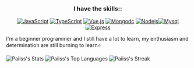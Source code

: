 <div align="center">

### I have the skills::

[![JavaScript](https://img.shields.io/badge/JavaScript-F7DF1E?style=for-the-badge&logo=javascript&logoColor=black)](https://www.javascript.com/) [![TypeScript](https://img.shields.io/badge/TypeScript-007ACC?style=for-the-badge&logo=typescript&logoColor=white)](https://www.typescriptlang.org/) [![Vue.js](https://img.shields.io/badge/Vue.js-35495E?style=for-the-badge&logo=vue.js&logoColor=4FC08D)](https://v2.vuetifyjs.com/) [![Mongodc](https://img.shields.io/badge/MongoDB-4EA94B?style=for-the-badge&logo=mongodb&logoColor=white)](https://www.mongodb.com/) [![Nodejs](https://img.shields.io/badge/Node.js-43853D?style=for-the-badge&logo=node.js&logoColor=white)](https://nodejs.org/en/)[![Mysql](https://img.shields.io/badge/MySQL-00000F?style=for-the-badge&logo=mysql&logoColor=white)](https://www.mysql.com/) [![Express](https://img.shields.io/badge/Express.js-404D59?style=for-the-badge)](https://expressjs.com/)

</div>

I'm a beginner programmer and I still have a lot to learn, my enthusiasm and determination are still burning to learn:star:

![Paiiss's Stats](https://github-readme-stats.vercel.app/api?username=Paiiss&theme=vue-dark&show_icons=true&hide_border=true&count_private=true)
![Paiiss's Top Languages](https://github-readme-stats.vercel.app/api/top-langs/?username=Paiiss&theme=vue-dark&show_icons=true&hide_border=true&layout=compact)
![Paiiss's Streak](https://github-readme-streak-stats.herokuapp.com/?user=Paiiss&theme=vue-dark&hide_border=true)
